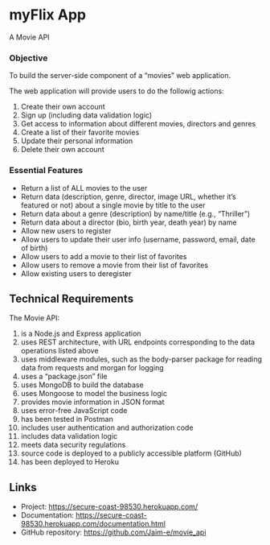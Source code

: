 # myFlix App

A Movie API


### Objective

To build the server-side component of a “movies” web application.

The web application will provide users to do the followig actions:
1. Create their own account
2. Sign up (including data validation logic)
3. Get access to information about different movies, directors and genres
4. Create a list of their favorite movies
5. Update their personal information
6. Delete their own account


### Essential Features

- Return a list of ALL movies to the user
- Return data (description, genre, director, image URL, whether it’s featured or not) about a single movie by title to the user
- Return data about a genre (description) by name/title (e.g., “Thriller”)
- Return data about a director (bio, birth year, death year) by name
- Allow new users to register
- Allow users to update their user info (username, password, email, date of birth)
- Allow users to add a movie to their list of favorites
- Allow users to remove a movie from their list of favorites
- Allow existing users to deregister


## Technical Requirements

The Movie API:
1. is a Node.js and Express application
2. uses REST architecture, with URL endpoints corresponding to the data operations listed above
3. uses middleware modules, such as the body-parser package for reading data from requests and morgan for logging
4. uses a “package.json” file
5. uses MongoDB to build the database
6. uses Mongoose to model the business logic
7. provides movie information in JSON format
8. uses error-free JavaScript code
9. has been tested in Postman
10. includes user authentication and authorization code
11. includes data validation logic
12. meets data security regulations
13. source code is deployed to a publicly accessible platform (GitHub)
14. has been deployed to Heroku


## Links

- Project: https://secure-coast-98530.herokuapp.com/
- Documentation: https://secure-coast-98530.herokuapp.com/documentation.html
- GitHub repository: https://github.com/Jaim-e/movie_api
